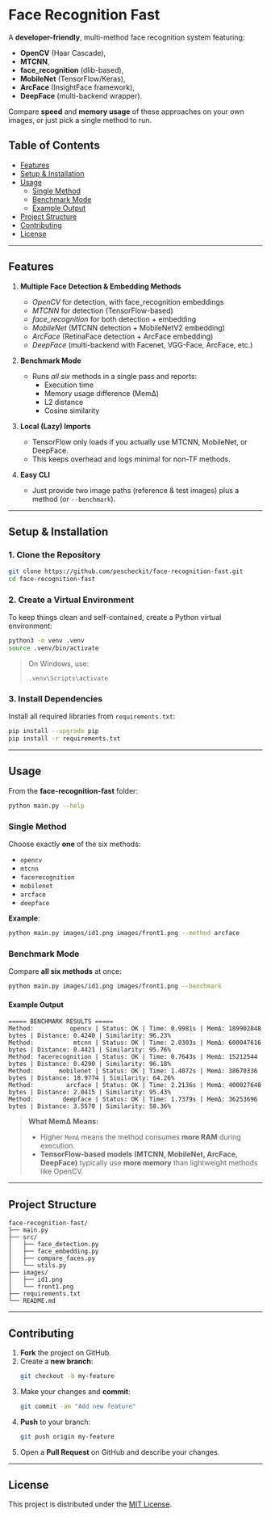 # Face Recognition Fast

A **developer-friendly**, multi-method face recognition system featuring:
- **OpenCV** (Haar Cascade),
- **MTCNN**,
- **face_recognition** (dlib-based),
- **MobileNet** (TensorFlow/Keras),
- **ArcFace** (InsightFace framework),
- **DeepFace** (multi-backend wrapper).

Compare **speed** and **memory usage** of these approaches on your own images, or just pick a single method to run.

## Table of Contents

- [Features](#features)  
- [Setup & Installation](#setup--installation)  
- [Usage](#usage)  
  - [Single Method](#single-method)  
  - [Benchmark Mode](#benchmark-mode)  
  - [Example Output](#example-output)  
- [Project Structure](#project-structure)  
- [Contributing](#contributing)  
- [License](#license)

---

## Features

1. **Multiple Face Detection & Embedding Methods**  
   - *OpenCV* for detection, with face\_recognition embeddings  
   - *MTCNN* for detection (TensorFlow-based)  
   - *face\_recognition* for both detection + embedding  
   - *MobileNet* (MTCNN detection + MobileNetV2 embedding)  
   - *ArcFace* (RetinaFace detection + ArcFace embedding)  
   - *DeepFace* (multi-backend with Facenet, VGG-Face, ArcFace, etc.)

2. **Benchmark Mode**  
   - Runs *all six* methods in a single pass and reports:
     - Execution time
     - Memory usage difference (MemΔ)
     - L2 distance
     - Cosine similarity

3. **Local (Lazy) Imports**  
   - TensorFlow only loads if you actually use MTCNN, MobileNet, or DeepFace.  
   - This keeps overhead and logs minimal for non-TF methods.

4. **Easy CLI**  
   - Just provide two image paths (reference & test images) plus a method (or `--benchmark`).

---

## Setup & Installation

### 1. Clone the Repository

```bash
git clone https://github.com/pescheckit/face-recognition-fast.git
cd face-recognition-fast
```

### 2. Create a Virtual Environment

To keep things clean and self-contained, create a Python virtual environment:

```bash
python3 -m venv .venv
source .venv/bin/activate
```

> On Windows, use:
> ```
> .venv\Scripts\activate
> ```

### 3. Install Dependencies

Install all required libraries from `requirements.txt`:

```bash
pip install --upgrade pip
pip install -r requirements.txt
```

---

## Usage

From the **face-recognition-fast** folder:

```bash
python main.py --help
```

### Single Method

Choose exactly **one** of the six methods:

- `opencv`
- `mtcnn`
- `facerecognition`
- `mobilenet`
- `arcface`
- `deepface`

**Example**:

```bash
python main.py images/id1.png images/front1.png --method arcface
```

### Benchmark Mode

Compare **all six methods** at once:

```bash
python main.py images/id1.png images/front1.png --benchmark
```

#### Example Output

```
===== BENCHMARK RESULTS =====
Method:          opencv | Status: OK | Time: 0.9981s | MemΔ: 189902848 bytes | Distance: 0.4240 | Similarity: 96.23%
Method:           mtcnn | Status: OK | Time: 2.0303s | MemΔ: 600047616 bytes | Distance: 0.4421 | Similarity: 95.76%
Method: facerecognition | Status: OK | Time: 0.7643s | MemΔ: 15212544 bytes | Distance: 0.4290 | Similarity: 96.18%
Method:       mobilenet | Status: OK | Time: 1.4072s | MemΔ: 38670336 bytes | Distance: 18.9774 | Similarity: 64.26%
Method:         arcface | Status: OK | Time: 2.2136s | MemΔ: 400027648 bytes | Distance: 2.0415 | Similarity: 95.43%
Method:        deepface | Status: OK | Time: 1.7379s | MemΔ: 36253696 bytes | Distance: 3.5570 | Similarity: 58.36%
```

> **What MemΔ Means:**  
> - Higher `MemΔ` means the method consumes **more RAM** during execution.
> - **TensorFlow-based models (MTCNN, MobileNet, ArcFace, DeepFace)** typically use **more memory** than lightweight methods like OpenCV.

---

## Project Structure

```
face-recognition-fast/
├── main.py
├── src/
│   ├── face_detection.py
│   ├── face_embedding.py
│   ├── compare_faces.py
│   └── utils.py
├── images/
│   ├── id1.png
│   └── front1.png
├── requirements.txt
└── README.md
```

---

## Contributing

1. **Fork** the project on GitHub.  
2. Create a **new branch**:  
   ```bash
   git checkout -b my-feature
   ```
3. Make your changes and **commit**:  
   ```bash
   git commit -am "Add new feature"
   ```
4. **Push** to your branch:  
   ```bash
   git push origin my-feature
   ```
5. Open a **Pull Request** on GitHub and describe your changes.

---

## License

This project is distributed under the [MIT License](LICENSE).
